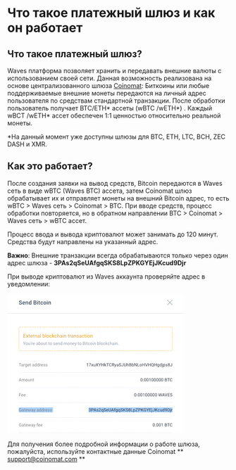 # Что такое платежный шлюз и как он работает

## **Что такое платежный шлюз?**

Waves платформа позволяет хранить и передавать внешние валюты с использованием своей сети. Данная возможность реализована на основе централизованного шлюза [Coinomat](https://coinomat.com/): Биткоины или любые поддерживаемые внешние монеты передаются на личный адрес пользователя по средствам стандартной транзакции. После обработки пользователь получает BTC/ETH* ассеты (wBTC /wETH*) . Каждый wBCT /wETH* ассет обеспечен 1:1 ценностью относительно реальной монеты.

\*На данный момент уже доступны шлюзы для BTC, ETH, LTC, BCH, ZEC DASH и XMR.

## **Как это работает?**

После создания заявки на вывод средств, Bitcoin передаются в Waves сеть в виде wBTC (Waves BTC) ассета, затем Coinomat шлюз обрабатывает их и отправляет монеты на внешний Bitcoin адрес, то есть wBTC &gt; Waves сеть &gt; Coinomat &gt; BTC. При вводе средств, процесс обработки повторяется, но в обратном направлении BTC &gt; Coinomat &gt; Waves сеть &gt; wBTC ассет.

Процесс ввода и вывода криптовалют может занимать до 120 минут. Средства будут направлены на указанный адрес.

**Важно**: Внешние транзакции всегда обрабатываются только через один адрес шлюза - **3PAs2qSeUAfgqSKS8LpZPKGYEjJKcud9Djr**

При выводе криптовалют из Waves аккаунта проверяйте адрес в уведомлении:

![](/_assets/payment_gateway_01.png)

Для получения более подробной информации о работе шлюза, пожалуйста, используйте контактные данные Coinomat ** support@coinomat.com **

